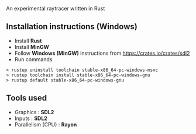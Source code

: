 An experimental raytracer written in Rust

## Installation instructions (Windows)

- Install **Rust**
- Install **MinGW**
- Follow **Windows (MinGW)** instructions from https://crates.io/crates/sdl2
- Run commands

<!---->

    > rustup uninstall toolchain stable-x86_64-pc-windows-msvc
    > rustup toolchain install stable-x86_64-pc-windows-gnu
    > rustup default stable-x86_64-pc-windows-gnu

## Tools used


- Graphics : **SDL2**
- Inputs : **SDL2**
- Parallelism (CPU) : **Rayon**

